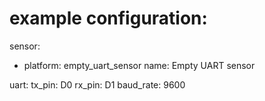 # example configuration:

sensor:
  - platform: empty_uart_sensor
    name: Empty UART sensor

uart:
  tx_pin: D0
  rx_pin: D1
  baud_rate: 9600